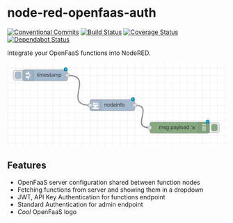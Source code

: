 # node-red-openfaas-auth

[![Conventional Commits](https://img.shields.io/badge/Conventional%20Commits-1.0.0-yellow.svg)](https://conventionalcommits.org)
[![Build Status](https://travis-ci.org/kolomolo/node-red-openfaas-auth.svg?branch=master)](https://travis-ci.org/kolomolo/node-red-openfaas-auth)
[![Coverage Status](https://coveralls.io/repos/github/kolomolo/node-red-openfaas-auth/badge.svg?branch=master)](https://coveralls.io/github/kolomolo/node-red-openfaas-auth?branch=master)
[![Dependabot Status](https://api.dependabot.com/badges/status?host=github&repo=kolomolo/node-red-openfaas-auth)](https://dependabot.com)

Integrate your OpenFaaS functions into NodeRED.

![OpenFaaS Node Screenshot](./node_screenshot.png)

## Features

- OpenFaaS server configuration shared between function nodes
- Fetching functions from server and showing them in a dropdown
- JWT, API Key Authentication for functions endpoint
- Standard Authentication for admin endpoint
- *Cool* OpenFaaS logo
